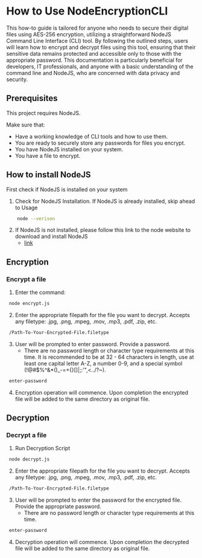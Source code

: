 # How to Use NodeEncryptionCLI


This how-to guide is tailored for anyone who needs to secure their digital files using AES-256 encryption, utilizing a straightforward NodeJS Command Line Interface (CLI) tool. By following the outlined steps, users will learn how to encrypt and decrypt files using this tool, ensuring that their sensitive data remains protected and accessible only to those with the appropriate password. This documentation is particularly beneficial for developers, IT professionals, and anyone with a basic understanding of the command line and NodeJS, who are concerned with data privacy and security.


## Prerequisites

This project requires NodeJS.

Make sure that:
- Have a working knowledge of CLI tools and how to use them.
- You are ready to securely store any passwords for files you encrypt.
- You have NodeJS installed on your system.
- You have a file to encrypt.

## How to install NodeJS

First check if NodeJS is installed on your system

1.  Check for NodeJS Installation. If NodeJS is already installed, skip ahead to Usage

```bash
    node --verison
 ```

2. If NodeJS is not installed, please follow this link to the node website to download and install NodeJS
    - [link](https://nodejs.org/en/download/)

## Encryption
### Encrypt a file


1. Enter the command:

```bash
 node encrypt.js
```
2. Enter the appropriate filepath for the file you want to decrypt. Accepts any filetype: .jpg, .png, .mpeg, .mov, .mp3, .pdf, .zip, etc.
```bash
 /Path-To-Your-Encrypted-File.filetype
```
3. User will be prompted to enter password. Provide a password.
    - There are no password length or character type requirements at this time. It is recommended to be at 32 - 64 characters in length, use at least one capital letter A-Z, a number 0-9, and a special symbol (!@#$%^&*()_-=+{}[]\|;:'",<../?~).
```bash
 enter-password
```
4. Encryption operation will commence. Upon completion the encrypted file will be added to the same directory as original file.

## Decryption

### Decrypt a file

1. Run Decryption Script

```bash
 node decrypt.js
```
2. Enter the appropriate filepath for the file you want to decrypt. Accepts any filetype: .jpg, .png, .mpeg, .mov, .mp3, .pdf, .zip, etc.
```bash
 /Path-To-Your-Encrypted-File.filetype
```

3. User will be prompted to enter the password for the encrypted file. Provide the appropriate password.
    - There are no password length or character type requirements at this time.
```bash
 enter-password
```
4. Decryption operation will commence. Upon completion the decrypted file will be added to the same directory as original file. 
